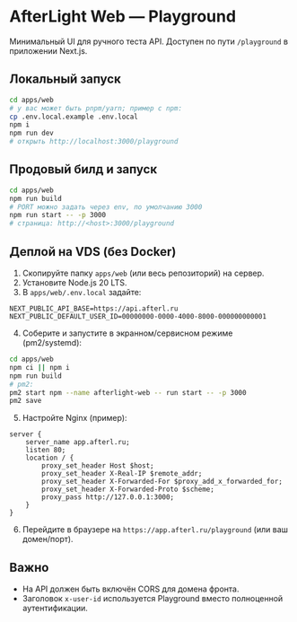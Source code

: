 # AfterLight Web — Playground

Минимальный UI для ручного теста API. Доступен по пути `/playground` в приложении Next.js.

## Локальный запуск

```bash
cd apps/web
# у вас может быть pnpm/yarn; пример с npm:
cp .env.local.example .env.local
npm i
npm run dev
# открыть http://localhost:3000/playground
```

## Продовый билд и запуск

```bash
cd apps/web
npm run build
# PORT можно задать через env, по умолчанию 3000
npm run start -- -p 3000
# страница: http://<host>:3000/playground
```

## Деплой на VDS (без Docker)

1. Скопируйте папку `apps/web` (или весь репозиторий) на сервер.
2. Установите Node.js 20 LTS.
3. В `apps/web/.env.local` задайте:
```
NEXT_PUBLIC_API_BASE=https://api.afterl.ru
NEXT_PUBLIC_DEFAULT_USER_ID=00000000-0000-4000-8000-000000000001
```
4. Соберите и запустите в экранном/сервисном режиме (pm2/systemd):
```bash
cd apps/web
npm ci || npm i
npm run build
# pm2:
pm2 start npm --name afterlight-web -- run start -- -p 3000
pm2 save
```
5. Настройте Nginx (пример):
```
server {
    server_name app.afterl.ru;
    listen 80;
    location / {
        proxy_set_header Host $host;
        proxy_set_header X-Real-IP $remote_addr;
        proxy_set_header X-Forwarded-For $proxy_add_x_forwarded_for;
        proxy_set_header X-Forwarded-Proto $scheme;
        proxy_pass http://127.0.0.1:3000;
    }
}
```
6. Перейдите в браузере на `https://app.afterl.ru/playground` (или ваш домен/порт).

## Важно
- На API должен быть включён CORS для домена фронта.
- Заголовок `x-user-id` используется Playground вместо полноценной аутентификации.